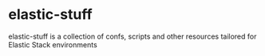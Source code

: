 # elastic-stuff
elastic-stuff is a collection of confs, scripts and other resources tailored for Elastic Stack environments

